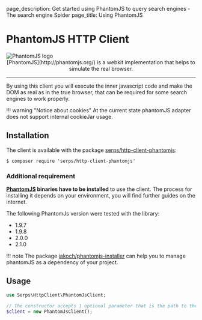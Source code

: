 page_description: Get started using PhantomJS to query search engines - The search engine Spider
page_title: Using PhantomJS

PhantomJS HTTP Client
=====================

<img class="frameless-image" alt="PhantomJS logo" src="../../images/phantomjs.png"/>

<center>[PhantomJS](http://phantomjs.org/) is a webkit implementation that helps to simulate the real browser.</center>

---

By using this client you will execute the inner javascript code and make the DOM as real as in the true browser,
that can be required for some search engines to work properly.

!!! warning "Notice about cookies"
    At the current state phantomJS adapter does not support internal cookieJar usage.

Installation
------------

The client is available with the package 
[serps/http-client-phantomjs](https://packagist.org/packages/serps/http-client-phantomjs): 

``$ composer require 'serps/http-client-phantomjs'``

### Additional requirement

**[PhantomJS](http://phantomjs.org/) binaries have to be installed** to use the client. The process for installing
it depends on your environment, you will find further guides on the internet. 

The following PhantomJs version were tested with the library:

- 1.9.7
- 1.9.8
- 2.0.0
- 2.1.0

!!! note
    The package [jakoch/phantomjs-installer](https://github.com/jakoch/phantomjs-installer) 
    can help you to manage phantomJS as a dependency of your project.

## Usage

```php
use Serps\HttpClient\PhantomJsClient;

// The constructor accepts 1 optional parameter that is the path to the phantomjs binaries (default to 'phantomjs')
$client = new PhantomJsClient();
```
